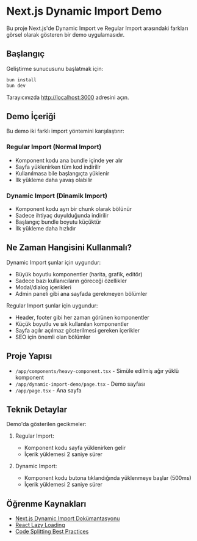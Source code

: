 # Next.js Dynamic Import Demo

Bu proje Next.js'de Dynamic Import ve Regular Import arasındaki farkları görsel olarak gösteren bir demo uygulamasıdır.

## Başlangıç

Geliştirme sunucusunu başlatmak için:

```bash
bun install
bun dev
```

Tarayıcınızda [http://localhost:3000](http://localhost:3000) adresini açın.

## Demo İçeriği

Bu demo iki farklı import yöntemini karşılaştırır:

### Regular Import (Normal Import)
- Komponent kodu ana bundle içinde yer alır
- Sayfa yüklenirken tüm kod indirilir
- Kullanılmasa bile başlangıçta yüklenir
- İlk yükleme daha yavaş olabilir

### Dynamic Import (Dinamik Import)
- Komponent kodu ayrı bir chunk olarak bölünür
- Sadece ihtiyaç duyulduğunda indirilir
- Başlangıç bundle boyutu küçüktür
- İlk yükleme daha hızlıdır

## Ne Zaman Hangisini Kullanmalı?

Dynamic Import şunlar için uygundur:
- Büyük boyutlu komponentler (harita, grafik, editör)
- Sadece bazı kullanıcıların göreceği özellikler
- Modal/dialog içerikleri
- Admin paneli gibi ana sayfada gerekmeyen bölümler

Regular Import şunlar için uygundur:
- Header, footer gibi her zaman görünen komponentler
- Küçük boyutlu ve sık kullanılan komponentler
- Sayfa açılır açılmaz gösterilmesi gereken içerikler
- SEO için önemli olan bölümler

## Proje Yapısı

- `/app/components/heavy-component.tsx` - Simüle edilmiş ağır yüklü komponent
- `/app/dynamic-import-demo/page.tsx` - Demo sayfası
- `/app/page.tsx` - Ana sayfa

## Teknik Detaylar

Demo'da gösterilen gecikmeler:
1. Regular Import:
   - Komponent kodu sayfa yüklenirken gelir
   - İçerik yüklemesi 2 saniye sürer

2. Dynamic Import:
   - Komponent kodu butona tıklandığında yüklenmeye başlar (500ms)
   - İçerik yüklemesi 2 saniye sürer

## Öğrenme Kaynakları

- [Next.js Dynamic Import Dokümantasyonu](https://nextjs.org/docs/advanced-features/dynamic-import)
- [React Lazy Loading](https://react.dev/reference/react/lazy)
- [Code Splitting Best Practices](https://nextjs.org/docs/app/building-your-application/optimizing/code-splitting)
